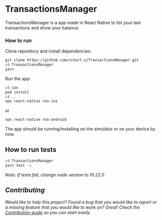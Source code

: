 # TransactionsManager

TransactionsManager is a app made in React Native to list your last transactions and show your balance.

### How to run

Clone repository and install dependencies:
```sh
git clone https://github.com/vitorl-s/TransactionsManager.git
cd TransactionsManager
yarn
```

Run the app:
```sh
cd ios
pod install
cd ..
npx react-native run-ios
```

or

```sh
npx react-native run-android
```

The app should be running/installing on the simulator or on your device by now.

## How to run tests


```sh
cd TransactionsManager
yarn test -u
```
<i> Note: If tests fail, change node version to 10.22.0

## Contributing

Would like to help this project? Found a bug that you would like to report or a missing feature that you would like to work on? Great! Check the [Contribution guide](./CONTRIBUTING.md) so you can start easily.
